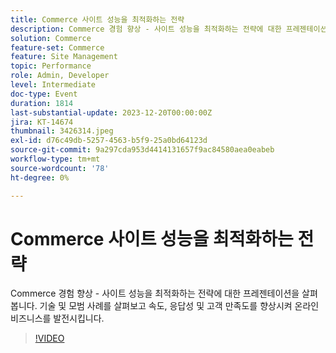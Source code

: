 ```yaml
---
title: Commerce 사이트 성능을 최적화하는 전략
description: Commerce 경험 향상 - 사이트 성능을 최적화하는 전략에 대한 프레젠테이션을 살펴봅니다. 기술 및 모범 사례를 살펴보고 속도, 응답성 및 고객 만족도를 향상시켜 온라인 비즈니스를 발전시킵니다.
solution: Commerce
feature-set: Commerce
feature: Site Management
topic: Performance
role: Admin, Developer
level: Intermediate
doc-type: Event
duration: 1814
last-substantial-update: 2023-12-20T00:00:00Z
jira: KT-14674
thumbnail: 3426314.jpeg
exl-id: d76c49db-5257-4563-b5f9-25a0bd64123d
source-git-commit: 9a297cda953d4414131657f9ac84580aea0eabeb
workflow-type: tm+mt
source-wordcount: '78'
ht-degree: 0%

---
```


# Commerce 사이트 성능을 최적화하는 전략

Commerce 경험 향상 - 사이트 성능을 최적화하는 전략에 대한 프레젠테이션을 살펴봅니다. 기술 및 모범 사례를 살펴보고 속도, 응답성 및 고객 만족도를 향상시켜 온라인 비즈니스를 발전시킵니다.

>[!VIDEO](https://video.tv.adobe.com/v/3426314/?learn=on)
